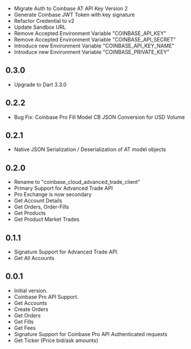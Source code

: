 - Migrate Auth to Coinbase AT API Key Version 2
- Generate Coinbase JWT Token with key signature
- Refactor Credential to v2
- Update Sandbox URL
- Remove Accepted Environment Variable "COINBASE_API_KEY"
- Remove Accepted Environment Variable "COINBASE_API_SECRET"
- Introduce new Environment Variable "COINBASE_API_KEY_NAME"
- Introduce new Environment Variable "COINBASE_PRIVATE_KEY"

## 0.3.0

- Upgrade to Dart 3.3.0

## 0.2.2

- Bug Fix: Coinbase Pro Fill Model CB JSON Conversion for USD Volume

## 0.2.1

- Native JSON Serialization / Deserialization of AT model objects

## 0.2.0

- Rename to "coinbase_cloud_advanced_trade_client"
- Primary Support for Advanced Trade API
- Pro Exchange is now secondary
- Get Account Details
- Get Orders, Order-Fills
- Get Products
- Get Product Market Trades

## 0.1.1

- Signature Support for Advanced Trade API.
- Get All Accounts

## 0.0.1

- Initial version.
- Coinbase Pro API Support.
- Get Accounts
- Create Orders
- Get Orders
- Get Fills
- Get Fees
- Signature Support for Coinbase Pro API Authenticated requests
- Get Ticker (Price bid/ask amounts)

